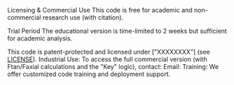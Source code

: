 Licensing & Commercial Use
This code is free for academic and non-commercial research use (with citation).

Trial Period
The educational version is time-limited to 2 weeks but sufficient for academic analysis.

This code is patent-protected and licensed under ["XXXXXXXX"] (see [LICENSE](https://license/)). 
Industrial Use: To access the full commercial version (with Ftan/Faxial calculations and the "Key" logic), contact:
Email: 
Training: We offer customized code training and deployment support.

